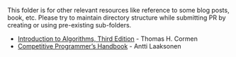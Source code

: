 This folder is for other relevant resources like reference to some blog posts, book, etc. Please try to maintain directory structure while submitting PR by creating or using pre-existing sub-folders.
* [Introduction to Algorithms, Third Edition](https://edutechlearners.com/download/Introduction_to_algorithms-3rd%20Edition.pdf) - Thomas H. Cormen
* [Competitive Programmer’s Handbook](https://cses.fi/book/book.pdf) - Antti Laaksonen
